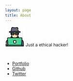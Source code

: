 ```yaml
---
layout: page
title: About
---
```



![](/assets/hacker.png) Just a ethical hacker!

<br/>

- [Portfolio](https://rodrigosilvaluz4.github.io/)
- [Github](https://github.com/rodrigosilvaluz4)
- [Twitter](https://twitter.com/s3mPr1linux)

